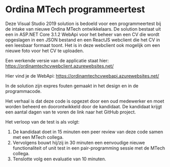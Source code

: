 # Ordina MTech programmeertest

Deze Visual Studio 2019 solution is bedoeld voor een programmeertest bij de intake van nieuwe Ordina MTech ontwikkelaars.
De solution bestaat uit een in ASP.NET Core 3.1.2 WebApi voor het beheer van een CV die wordt opgeslagen in een JSON bestand en een ReactJS webclient die het CV in een leesbaar formaat toont.
Het is in deze webclient ook mogelijk om een nieuwe foto voor het CV te uploaden.

Een werkende versie van de applicatie staat hier: https://ordinamtechcvwebclient.azurewebsites.net/

Hier vind je de WebApi: https://ordinamtechcvwebapi.azurewebsites.net/

In de solution zijn expres fouten gemaakt in het design en in de programmacode.

Het verhaal is dat deze code is opgezet door een oud medewerker en moet worden beheerd en doorontwikkeld door de kandidaat.
De kandidaat krijgt een aantal dagen van te voren de link naar het GitHub project.

Het verloop van de test is als volgt:
1. De kandidaat doet in 15 minuten een peer review van deze code samen met een MTech collega.
2. Vervolgens bouwt hij/zij in 30 minuten een eenvoudige nieuwe functionaliteit of unit test in een pair-programming sessie met de MTech collega.
3. Tenslotte volg een evaluatie van 10 minuten.
